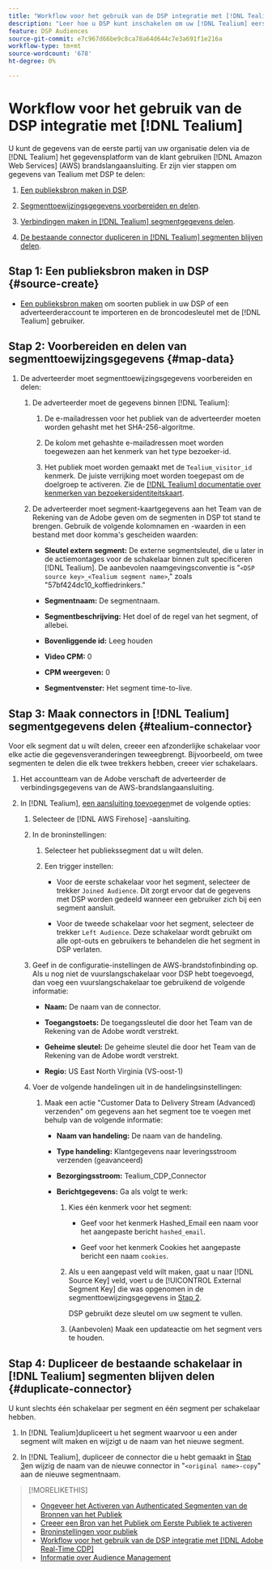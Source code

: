 ```yaml
---
title: "Workflow voor het gebruik van de DSP integratie met [!DNL Tealium]"
description: "Leer hoe u DSP kunt inschakelen om uw [!DNL Tealium] eerste-partijsegmenten."
feature: DSP Audiences
source-git-commit: e7c967d66be9c8ca78a64d644c7e3a691f1e216a
workflow-type: tm+mt
source-wordcount: '678'
ht-degree: 0%

---
```


# Workflow voor het gebruik van de DSP integratie met [!DNL Tealium]

U kunt de gegevens van de eerste partij van uw organisatie delen via de [!DNL Tealium] het gegevensplatform van de klant gebruiken [!DNL Amazon Web Services] (AWS) brandslangaansluiting. Er zijn vier stappen om gegevens van Tealium met DSP te delen:

1. [Een publieksbron maken in DSP](#source-create).

1. [Segmenttoewijzingsgegevens voorbereiden en delen](#map-data).

1. [Verbindingen maken in [!DNL Tealium] segmentgegevens delen](#tealium-connector).

1. [De bestaande connector dupliceren in [!DNL Tealium] segmenten blijven delen](#duplicate-connector).

## Stap 1: Een publieksbron maken in DSP {#source-create}

* [Een publieksbron maken](source-create.md) om soorten publiek in uw DSP of een adverteerderaccount te importeren en de broncodesleutel met de [!DNL Tealium] gebruiker.

## Stap 2: Voorbereiden en delen van segmenttoewijzingsgegevens {#map-data}

1. De adverteerder moet segmenttoewijzingsgegevens voorbereiden en delen:

   1. De adverteerder moet de gegevens binnen [!DNL Tealium]:

      1. De e-mailadressen voor het publiek van de adverteerder moeten worden gehasht met het SHA-256-algoritme.

      1. De kolom met gehashte e-mailadressen moet worden toegewezen aan het kenmerk van het type bezoeker-id.

      1. Het publiek moet worden gemaakt met de `Tealium_visitor_id` kenmerk. De juiste verrijking moet worden toegepast om de doelgroep te activeren. Zie de [[!DNL Tealium] documentatie over kenmerken van bezoekersidentiteitskaart](https://docs.tealium.com/server-side/visitor-stitching/visitor-id-attribute/).

   1. De adverteerder moet segment-kaartgegevens aan het Team van de Rekening van de Adobe geven om de segmenten in DSP tot stand te brengen. Gebruik de volgende kolomnamen en -waarden in een bestand met door komma&#39;s gescheiden waarden:

      * **Sleutel extern segment:** De externe segmentsleutel, die u later in de actiemontages voor de schakelaar binnen zult specificeren [!DNL Tealium]. De aanbevolen naamgevingsconventie is &quot;`<DSP source key>_<Tealium segment name>`,&quot; zoals &quot;57bf424dc10_koffiedrinkers.&quot;

      * **Segmentnaam:** De segmentnaam.

      * **Segmentbeschrijving:** Het doel of de regel van het segment, of allebei.

      * **Bovenliggende id:** Leeg houden

      * **Video CPM:** 0

      * **CPM weergeven:** 0

      * **Segmentvenster:** Het segment time-to-live.

## Stap 3: Maak connectors in [!DNL Tealium] segmentgegevens delen {#tealium-connector}

Voor elk segment dat u wilt delen, creeer een afzonderlijke schakelaar voor elke actie die gegevensveranderingen teweegbrengt. Bijvoorbeeld, om twee segmenten te delen die elk twee trekkers hebben, creeer vier schakelaars.

1. Het accountteam van de Adobe verschaft de adverteerder de verbindingsgegevens van de AWS-brandslangaansluiting.

1. In [!DNL Tealium], [een aansluiting toevoegen](https://docs.tealium.com/server-side/connectors/add/)met de volgende opties:

   1. Selecteer de [!DNL AWS Firehose] -aansluiting.

   1. In de broninstellingen:

      1. Selecteer het publiekssegment dat u wilt delen.

      1. Een trigger instellen:

         * Voor de eerste schakelaar voor het segment, selecteer de trekker `Joined Audience`. Dit zorgt ervoor dat de gegevens met DSP worden gedeeld wanneer een gebruiker zich bij een segment aansluit.

         * Voor de tweede schakelaar voor het segment, selecteer de trekker `Left Audience`. Deze schakelaar wordt gebruikt om alle opt-outs en gebruikers te behandelen die het segment in DSP verlaten.

   1. Geef in de configuratie-instellingen de AWS-brandstofinbinding op. Als u nog niet de vuurslangschakelaar voor DSP hebt toegevoegd, dan voeg een vuurslangschakelaar toe gebruikend de volgende informatie:

      * **Naam:** De naam van de connector.

      * **Toegangstoets:** De toegangssleutel die door het Team van de Rekening van de Adobe wordt verstrekt.

      * **Geheime sleutel:** De geheime sleutel die door het Team van de Rekening van de Adobe wordt verstrekt.

      * **Regio:** US East North Virginia (VS-oost-1)

   1. Voer de volgende handelingen uit in de handelingsinstellingen:

      1. Maak een actie &quot;Customer Data to Delivery Stream (Advanced) verzenden&quot; om gegevens aan het segment toe te voegen met behulp van de volgende informatie:

         * **Naam van handeling:** De naam van de handeling.

         * **Type handeling:** Klantgegevens naar leveringsstroom verzenden (geavanceerd)

         * **Bezorgingsstroom:** Tealium_CDP_Connector

         * **Berichtgegevens:**  Ga als volgt te werk:

            1. Kies één kenmerk voor het segment:

               * Geef voor het kenmerk Hashed_Email een naam voor het aangepaste bericht `hashed_email`.

               * Geef voor het kenmerk Cookies het aangepaste bericht een naam `cookies`.

            1. Als u een aangepast veld wilt maken, gaat u naar [!DNL Source Key] veld, voert u de [!UICONTROL External Segment Key] die was opgenomen in de segmenttoewijzingsgegevens in [Stap 2](#map-data).

               DSP gebruikt deze sleutel om uw segment te vullen.

            1. (Aanbevolen) Maak een updateactie om het segment vers te houden.

## Stap 4: Dupliceer de bestaande schakelaar in [!DNL Tealium] segmenten blijven delen {#duplicate-connector}

U kunt slechts één schakelaar per segment en één segment per schakelaar hebben.

1. In [!DNL Tealium]dupliceert u het segment waarvoor u een ander segment wilt maken en wijzigt u de naam van het nieuwe segment.

1. In [!DNL Tealium], dupliceer de connector die u hebt gemaakt in [Stap 3](#tealium-connector)en wijzig de naam van de nieuwe connector in &quot;`<original name>-copy`&quot; aan de nieuwe segmentnaam.

>[!MORELIKETHIS]
>
>* [Ongeveer het Activeren van Authenticated Segmenten van de Bronnen van het Publiek](/help/dsp/audiences/sources/source-about.md)
>* [Creeer een Bron van het Publiek om Eerste Publiek te activeren](source-create.md)
>* [Broninstellingen voor publiek](source-settings.md)
>* [Workflow voor het gebruik van de DSP integratie met [!DNL Adobe Real-Time CDP]](/help/dsp/audiences/sources/source-adobe-rtcdp.md)
>* [Informatie over Audience Management](/help/dsp/audiences/audience-about.md)
